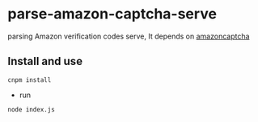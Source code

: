 # parse-amazon-captcha-serve

parsing Amazon verification codes serve, It depends on [amazoncaptcha](https://github.com/a-maliarov/amazoncaptcha)

## Install and use

```
cnpm install
```

- run

```
node index.js
```
